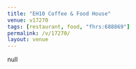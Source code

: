 ```yaml
---
title: "EH10 Coffee & Food House"
venue: v17270
tags: [restaurant, food, "fhrs:688869"]
permalink: /v/17270/
layout: venue
---
```

null